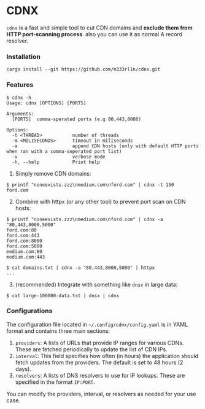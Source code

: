 # CDNX
`cdnx` is a fast and simple tool to cut CDN domains and **exclude them from HTTP port-scanning process**. also you can use it as normal A record resolver.

### Installation
```console
cargo install --git https://github.com/m333rl1n/cdnx.git
```

### Features
```console
$ cdnx -h
Usage: cdnx [OPTIONS] [PORTS]

Arguments:
  [PORTS]  comma-sperated ports (e.g 80,443,8000)

Options:
  -t <THREAD>           number of threads
  -m <MILISECONDS>      timeout in miliseconds
  -a                    append CDN hosts (only with default HTTP ports when ran with a comma-seperated port list)
  -v                    verbose mode
  -h, --help            Print help
```

1. Simply remove CDN domains:
```console
$ printf "noneexists.zzz\nmedium.com\nford.com" | cdnx -t 150
ford.com
```
2. Combine with httpx (or any other tool) to prevent port scan on CDN hosts:
```console
$ printf "noneexists.zzz\nmedium.com\nford.com" | cdnx -a "80,443,8000,5000"
ford.com:80
ford.com:443
ford.com:8000
ford.com:5000
medium.com:80
medium.com:443

$ cat domains.txt | cdnx -a "80,443,8000,5000" | httpx
...
```
3. (recommended) Integrate with something like `dnsx` in large data:
```console
$ cat large-100000-data.txt | dnsx | cdnx 
```

### Configurations
The configuration file located in `~/.config/cdnx/config.yaml` is in YAML format and contains three main sections:

1. `providers`: A lists of URLs that provide IP ranges for various CDNs. These are fetched periodically to update the list of CDN IPs.
2. `interval`: This field specifies how often (in hours) the application should fetch updates from the providers. The default is set to 48 hours (2 days).
3. `resolvers`: A lists of DNS resolvers to use for IP lookups. These are specified in the format `IP:PORT`.

You can modify the providers, interval, or resolvers as needed for your use case.
